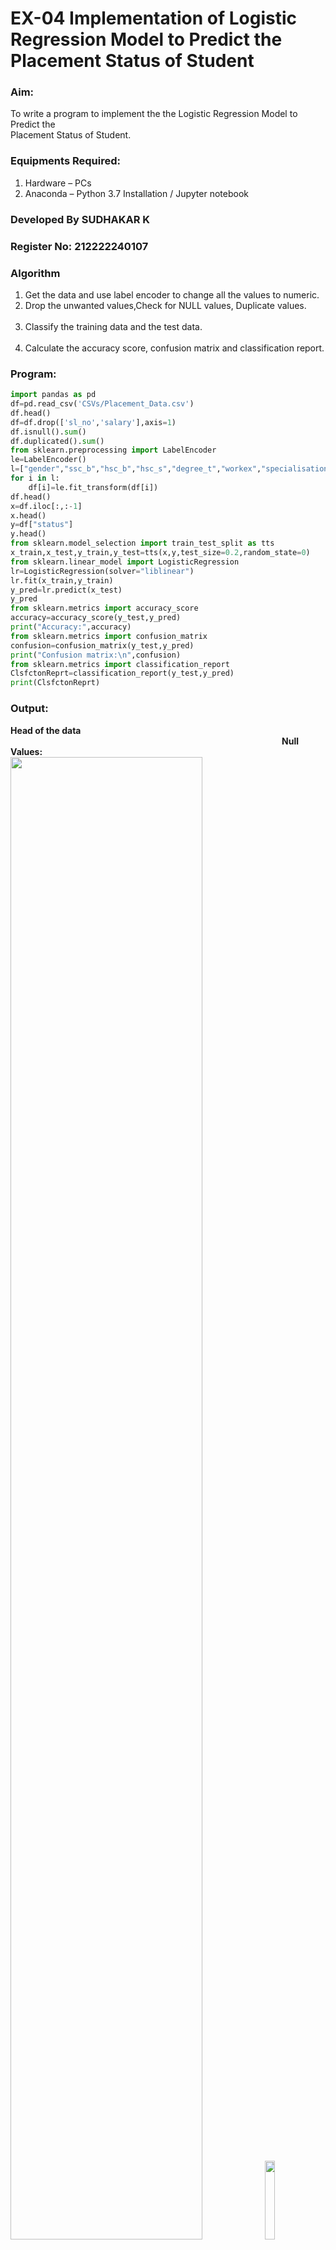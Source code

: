 # EX-04 Implementation of Logistic Regression Model to Predict the Placement Status of Student
### Aim:
To write a program to implement the the Logistic Regression Model to Predict the &emsp;&emsp;&emsp;&emsp;&emsp; <br>Placement Status of Student.
### Equipments Required:
1. Hardware – PCs
2. Anaconda – Python 3.7 Installation / Jupyter notebook

### Developed By SUDHAKAR K
### Register No: 212222240107
### Algorithm
1. Get the data and use label encoder to change all the values to numeric.
2. Drop the unwanted values,Check for NULL values, Duplicate values. &emsp;&emsp;&emsp; 
3. Classify the training data and the test data. &emsp;&emsp;&emsp;&emsp;&emsp;&emsp;&emsp;&emsp;&emsp;&emsp;&emsp;&emsp;&emsp;&emsp; 
4. Calculate the accuracy score, confusion matrix and classification report.
### Program:
```Python
import pandas as pd
df=pd.read_csv('CSVs/Placement_Data.csv')
df.head()
df=df.drop(['sl_no','salary'],axis=1)
df.isnull().sum()
df.duplicated().sum()
from sklearn.preprocessing import LabelEncoder
le=LabelEncoder()
l=["gender","ssc_b","hsc_b","hsc_s","degree_t","workex","specialisation","status"]
for i in l:
    df[i]=le.fit_transform(df[i])
df.head()
x=df.iloc[:,:-1]
x.head()
y=df["status"]
y.head()
from sklearn.model_selection import train_test_split as tts
x_train,x_test,y_train,y_test=tts(x,y,test_size=0.2,random_state=0)
from sklearn.linear_model import LogisticRegression
lr=LogisticRegression(solver="liblinear") 
lr.fit(x_train,y_train)
y_pred=lr.predict(x_test)
y_pred
from sklearn.metrics import accuracy_score
accuracy=accuracy_score(y_test,y_pred)
print("Accuracy:",accuracy)
from sklearn.metrics import confusion_matrix
confusion=confusion_matrix(y_test,y_pred)
print("Confusion matrix:\n",confusion)
from sklearn.metrics import classification_report
ClsfctonReprt=classification_report(y_test,y_pred)
print(ClsfctonReprt)
```
### Output:

**Head of the data** &emsp;&emsp;&emsp;&emsp;&emsp;&emsp;&emsp;&emsp;&emsp;&emsp;&emsp;&emsp;&emsp;&emsp;&emsp;&emsp;&emsp;&emsp;&emsp;&emsp;&emsp;&emsp;&emsp;&emsp;&emsp;&emsp;&emsp;&emsp;&emsp;&emsp;&emsp;**Null Values:** <br><img width=78%  src="https://github.com/ROHITJAIND/EX-04-Implementation-of-LogisticRegressionModel-to-Predict-Placement-Status-of-Student/assets/118707073/103f4b61-f18b-4ccc-9487-85593b7f57b1">&emsp;<img width=18%  src="https://github.com/ROHITJAIND/EX-04-Implementation-of-LogisticRegressionModel-to-Predict-Placement-Status-of-Student/assets/118707073/2804d344-d07e-4072-b077-15d0bf4abb66"><br><br><br>
**Transformed Data:**&emsp;&emsp;&emsp;&emsp;&emsp;&emsp;&emsp;&emsp;&emsp;&emsp;&emsp;&emsp;&emsp;&emsp;&emsp;&emsp;**X Values:**
<br><img height=10% width=48% src="https://github.com/ROHITJAIND/EX-04-Implementation-of-LogisticRegressionModel-to-Predict-Placement-Status-of-Student/assets/118707073/f978df0f-2acd-485a-a877-0ff84d2f9b8e">&emsp;<img height=10% width=48% src="https://github.com/ROHITJAIND/EX-04-Implementation-of-LogisticRegressionModel-to-Predict-Placement-Status-of-Student/assets/118707073/d946cbc1-3e48-4072-a2f8-638d05d0152c"><br><br><br>

**Y Values:** &emsp;&emsp;&emsp;&emsp;&emsp;&emsp;&emsp;&emsp;&emsp;**Y Predicted Values:** <br>
<img src="https://github.com/ROHITJAIND/EX-04-Implementation-of-LogisticRegressionModel-to-Predict-Placement-Status-of-Student/assets/118707073/d4ce126e-85b9-4582-9761-ecad545e63f5">&emsp;<img valign=top src="https://github.com/ROHITJAIND/EX-04-Implementation-of-LogisticRegressionModel-to-Predict-Placement-Status-of-Student/assets/118707073/8b0b67a9-c0ca-497a-b339-63284c8cc3b9"><br><br><br>
**Accuracy:**&emsp;&emsp;&emsp;&emsp;&emsp;&emsp;&emsp;&emsp;&emsp;&emsp;**Confusion Matrix:**&emsp;&emsp;&emsp;&emsp;**Classification Report:**
<br>
<img valign=top src="https://github.com/ROHITJAIND/EX-04-Implementation-of-LogisticRegressionModel-to-Predict-Placement-Status-of-Student/assets/118707073/b843bb97-c5a7-48d7-8d83-a71eaa7d572a">&emsp;&emsp;<img valign=top src="https://github.com/ROHITJAIND/EX-04-Implementation-of-LogisticRegressionModel-to-Predict-Placement-Status-of-Student/assets/118707073/b655b68f-0c41-44a4-b80c-c76d60159005">&emsp;&emsp;&emsp;&emsp;<img valign=top src="https://github.com/ROHITJAIND/EX-04-Implementation-of-LogisticRegressionModel-to-Predict-Placement-Status-of-Student/assets/118707073/8260f1c9-eefa-4d64-ab41-c4afee548660">

### Result:
Thus the program to implement the the Logistic Regression Model to Predict the Placement Status of Student is written and verified using python programming.
